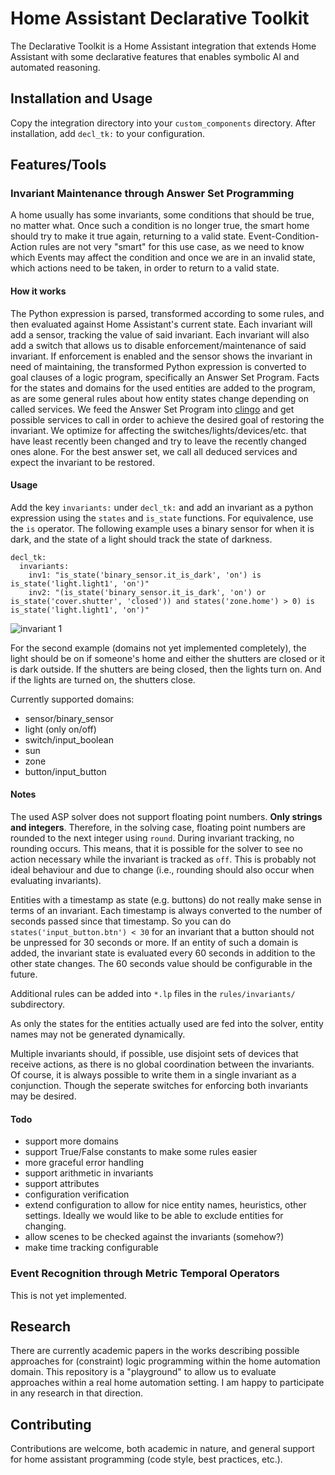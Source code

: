 # Home Assistant Declarative Toolkit

The Declarative Toolkit is a Home Assistant integration that extends Home Assistant with some declarative features that enables symbolic AI and automated reasoning.

## Installation and Usage

Copy the integration directory into your `custom_components` directory. After installation, add `decl_tk:` to your configuration.

## Features/Tools

### Invariant Maintenance through Answer Set Programming

A home usually has some invariants, some conditions that should be true, no matter what. Once such a condition is no longer true, the smart home should try to make it true again, returning to a valid state. Event-Condition-Action rules are not very "smart" for this use case, as we need to know which Events may affect the condition and once we are in an invalid state, which actions need to be taken, in order to return to a valid state.

#### How it works

The Python expression is parsed, transformed according to some rules, and then evaluated against Home Assistant's current state. Each invariant will add a sensor, tracking the value of said invariant. Each invariant will also add a switch that allows us to disable enforcement/maintenance of said invariant. If enforcement is enabled and the sensor shows the invariant in need of maintaining, the transformed Python expression is converted to goal clauses of a logic program, specifically an Answer Set Program. Facts for the states and domains for the used entities are added to the program, as are some general rules about how entity states change depending on called services. We feed the Answer Set Program into [clingo](https://potassco.org/clingo/) and get possible services to call in order to achieve the desired goal of restoring the invariant. We optimize for affecting the switches/lights/devices/etc. that have least recently been changed and try to leave the recently changed ones alone. For the best answer set, we call all deduced services and expect the invariant to be restored.

#### Usage

Add the key `invariants:` under `decl_tk:` and add an invariant as a python expression using the `states` and `is_state` functions. For equivalence, use the `is` operator. The following example uses a binary sensor for when it is dark, and the state of a light should track the state of darkness.

```
decl_tk:
  invariants:
    inv1: "is_state('binary_sensor.it_is_dark', 'on') is is_state('light.light1', 'on')"
    inv2: "(is_state('binary_sensor.it_is_dark', 'on') or is_state('cover.shutter', 'closed')) and states('zone.home') > 0) is is_state('light.light1', 'on')"
```

![invariant 1](https://dbs.informatik.uni-halle.de/wenzel/invariant1.gif)

For the second example (domains not yet implemented completely), the light should be on if someone's home and either the shutters are closed or it is dark outside. If the shutters are being closed, then the lights turn on. And if the lights are turned on, the shutters close.

Currently supported domains:

* sensor/binary_sensor
* light (only on/off)
* switch/input_boolean
* sun
* zone
* button/input_button

#### Notes

The used ASP solver does not support floating point numbers. **Only strings and integers**. Therefore, in the solving case, floating point numbers are rounded to the next integer using `round`. During invariant tracking, no rounding occurs. This means, that it is possible for the solver to see no action necessary while the invariant is tracked as `off`. This is probably not ideal behaviour and due to change (i.e., rounding should also occur when evaluating invariants).

Entities with a timestamp as state (e.g. buttons) do not really make sense in terms of an invariant. Each timestamp is always converted to the number of seconds passed since that timestamp. So you can do `states('input_button.btn') < 30` for an invariant that a button should not be unpressed for 30 seconds or more. If an entity of such a domain is added, the invariant state is evaluated every 60 seconds in addition to the other state changes. The 60 seconds value should be configurable in the future.

Additional rules can be added into `*.lp` files in the `rules/invariants/` subdirectory.

As only the states for the entities actually used are fed into the solver, entity names may not be generated dynamically.

Multiple invariants should, if possible, use disjoint sets of devices that receive actions, as there is no global coordination between the invariants. Of course, it is always possible to write them in a single invariant as a conjunction. Though the seperate switches for enforcing both invariants may be desired.

#### Todo

* support more domains
* support True/False constants to make some rules easier
* more graceful error handling
* support arithmetic in invariants
* support attributes
* configuration verification
* extend configuration to allow for nice entity names, heuristics, other settings. Ideally we would like to be able to exclude entities for changing.
* allow scenes to be checked against the invariants (somehow?)
* make time tracking configurable

### Event Recognition through Metric Temporal Operators

This is not yet implemented.

## Research

There are currently academic papers in the works describing possible approaches for (constraint) logic programming within the home automation domain. This repository is a "playground" to allow us to evaluate approaches within a real home automation setting. I am happy to participate in any research in that direction.

## Contributing

Contributions are welcome, both academic in nature, and general support for home assistant programming (code style, best practices, etc.).
